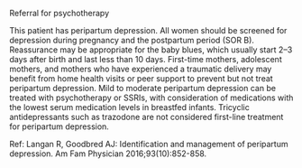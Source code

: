 Referral for psychotherapy

This patient has peripartum depression. All women should be screened for depression during pregnancy and the postpartum period (SOR B). Reassurance may be appropriate for the baby blues, which usually start 2–3 days after birth and last less than 10 days. First-time mothers, adolescent mothers, and mothers who have experienced a traumatic delivery may benefit from home health visits or peer support to prevent but not treat peripartum depression. Mild to moderate peripartum depression can be treated with psychotherapy or SSRIs, with consideration of medications with the lowest serum medication levels in breastfed infants. Tricyclic antidepressants such as trazodone are not considered first-line treatment for peripartum depression.

Ref: Langan R, Goodbred AJ: Identification and management of peripartum depression. Am Fam Physician 2016;93(10):852-858.